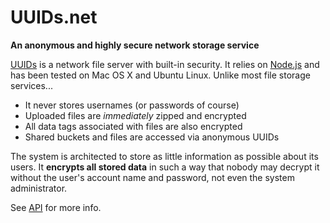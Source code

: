 # UUIDs.net

**An anonymous and highly secure network storage service**

[UUIDs](https://uuids.net) is a network file server with built-in security. It relies on [Node.js](http://nodejs.org/) and has been tested on Mac OS X and Ubuntu Linux. Unlike most file storage services...
* It never stores usernames (or passwords of course)
* Uploaded files are *immediately* zipped and encrypted
* All data tags associated with files are also encrypted
* Shared buckets and files are accessed via anonymous UUIDs

The system is architected to store as little information as possible about its users. It **encrypts all stored data** in such a way that nobody may decrypt it without the user's account name and password, not even the system administrator.

See [API](API.md) for more info.
